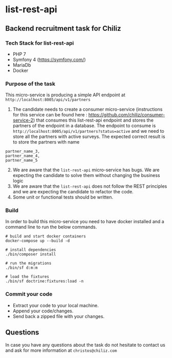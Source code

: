# list-rest-api

## Backend recruitment task for Chiliz

### Tech Stack for list-rest-api
- PHP 7
- Symfony 4 (https://symfony.com/)
- MariaDb
- Docker

### Purpose of the task
This micro-service is producing a simple API endpoint at
`
http://localhost:8005/api/v1/partners
`
 
1. The candidate needs to create a consumer micro-service (instructions for this service can be found here : https://github.com/chiliz/consumer-service-2) that consumes this list-rest-api endpoint and stores the partners of the endpoint in a database.
The endpoint to consume is 
`
http://localhost:8005/api/v1/partners?status=active
`
and we need to store all the partners with active surveys. The expected correct result is to store the partners with name 
```
partner_name_3,
partner_name_4,
partner_name_5
```

2. We are aware that the `list-rest-api` micro-service has bugs. We are expecting the candidate to solve them without changing the business logic 
3. We are aware that the `list-rest-api` does not follow the REST principles and we are expecting the candidate to refactor the code.
4. Some unit or functional tests should be written.

### Build
In order to build this micro-service you need to have docker installed and a command line to run the below commands. 
```
# build and start docker containers
docker-compose up --build -d

# install dependencies
./bin/composer install

# run the migrations
./bin/sf d:m:m

# load the fixtures
./bin/sf doctrine:fixtures:load -n

```

### Commit your code
- Extract your code to your local machine.
- Append your code/changes.
- Send back a zipped file with your changes.

## Questions
In case you have any questions about the task do not hesitate to contact us and ask for more information at
`christos@chiliz.com`
